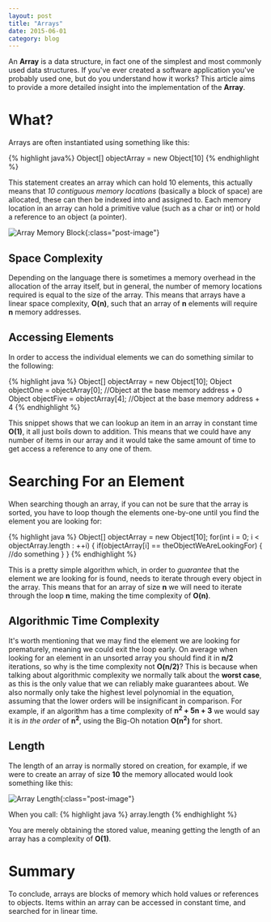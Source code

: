 ```yaml
---
layout: post
title: "Arrays"
date: 2015-06-01
category: blog
---
```


An **Array** is a data structure, in fact one of the simplest and most commonly used data structures.
If you've ever created a software application you've probably used one, but do you understand how it works?
This article aims to provide a more detailed insight into the implementation of the **Array**.

<!--more-->

What?
==================

Arrays are often instantiated using something like this:

{% highlight java%}
Object[] objectArray = new Object[10]
{% endhighlight %}

This statement creates an array which can hold 10 elements, this actually means that *10 contiguous memory
locations* (basically a block of space) are allocated, these can then be indexed into and assigned to. Each memory
location in an array can hold a primitive value (such as a char or int) or hold a reference to an object (a pointer).

![Array Memory Block]({{site.url}}/assets/images/posts/array.png){:class="post-image"}

Space Complexity
------

Depending on the language there is sometimes a memory overhead in the allocation of the array itself,
but in general, the number of memory locations required is equal to the size of the array.
This means that arrays have a linear space complexity, **O(n)**, such that an array of **n** elements
will require **n** memory addresses.

Accessing Elements
------

In order to access the individual elements we can do something similar to the following:

{% highlight java %}
Object[] objectArray = new Object[10];
Object objectOne = objectArray[0]; //Object at the base memory address + 0
Object objectFive = objectArray[4]; //Object at the base memory address + 4
{% endhighlight %}

This snippet shows that we can lookup an item in an array in constant time **O(1)**, it all just boils down to 
addition. This means that we could have any number of items in our array and it would take the same amount of time to
get access a reference to any one of them.

Searching For an Element
==================
    
When searching though an array, if you can not be sure that the array is sorted, you have to loop though the elements
 one-by-one until you find the element you are looking for:
 
{% highlight java %}
Object[] objectArray = new Object[10];
for(int i = 0; i < objectArray.length : ++i) {
    if(objectArray[i] == theObjectWeAreLookingFor) {
        //do something
    }
}
{% endhighlight %}

This is a pretty simple algorithm which, in order to *guarantee* that the element we are looking for is found, 
needs to iterate through every object in the array. This means that for an array of size **n** we will need to 
iterate through the loop **n** time, making the time complexity of **O(n)**.

Algorithmic Time Complexity
------

It's worth mentioning that we may find the element we are looking for prematurely, meaning we could exit the loop early.
On average when looking for an element in an unsorted array you should find it in **n/2** iterations, so why is the 
time complexity not **O(n/2)**?
This is because when talking about algorithmic complexity we normally talk about the **worst case**, as this is the 
only value that we can reliably make guarantees about. We also normally only take the highest level polynomial in the
 equation, assuming that the lower 
orders will be insignificant in comparison. For example, if an algorithm has a time complexity of **n<sup>2</sup> + 
5n + 3** we would say it is *in the order* of **n<sup>2</sup>**, using the Big-Oh notation **O(n<sup>2</sup>)** for 
short.

Length
------

The length of an array is normally stored on creation, for example,
if we were to create an array of size **10** the memory allocated would look something like this:


![Array Length]({{site.url}}/assets/images/posts/array2.png){:class="post-image"}

When you call:
{% highlight java %}
array.length
{% endhighlight %}

You are merely obtaining the stored value, meaning getting the length of an array has a complexity of **O(1)**.

Summary
==================

To conclude, arrays are blocks of memory which hold values or references to objects. Items within an array can be accessed in
constant time, and searched for in linear time.
